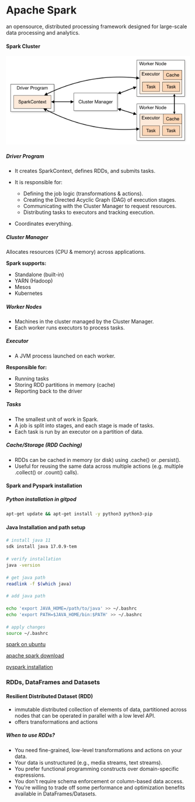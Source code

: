 # Apache Spark

an opensource, distributed processing framework designed for large-scale data processing and analytics.


#### Spark Cluster

![spark cluster](./images/spark-cluster-overview.png)


##### Driver Program

- It creates SparkContext, defines RDDs, and submits tasks.
- It is responsible for:

    - Defining the job logic (transformations & actions).
    - Creating the Directed Acyclic Graph (DAG) of execution stages.
    - Communicating with the Cluster Manager to request resources.
    - Distributing tasks to executors and tracking execution.

- Coordinates everything.

##### Cluster Manager

Allocates resources (CPU & memory) across applications.

**Spark supports:**

- Standalone (built-in)
- YARN (Hadoop)
- Mesos
- Kubernetes

##### Worker Nodes

- Machines in the cluster managed by the Cluster Manager.
- Each worker runs executors to process tasks.


##### Executor

- A JVM process launched on each worker.

**Responsible for:**

- Running tasks
- Storing RDD partitions in memory (cache)
- Reporting back to the driver


##### Tasks

- The smallest unit of work in Spark.
- A job is split into stages, and each stage is made of tasks.
- Each task is run by an executor on a partition of data.


##### Cache/Storage (RDD Caching)

- RDDs can be cached in memory (or disk) using .cache() or .persist().
- Useful for reusing the same data across multiple actions (e.g. multiple .collect() or .count() calls).

#### Spark and Pyspark installation

##### Python installation in gitpod

```sh
apt-get update && apt-get install -y python3 python3-pip

```

#### Java Installation and path setup

```sh
# install java 11
sdk install java 17.0.9-tem

# verify installation
java -version

# get java path
readlink -f $(which java)

# add java path

echo 'export JAVA_HOME=/path/to/java' >> ~/.bashrc
echo 'export PATH=$JAVA_HOME/bin:$PATH' >> ~/.bashrc

# apply changes
source ~/.bashrc

```

[spark on ubuntu](https://phoenixnap.com/kb/install-spark-on-ubuntu)

[apache spark download](https://spark.apache.org/downloads.html)

[pyspark installation](https://spark.apache.org/docs/latest/api/python/getting_started/install.html)


### RDDs, DataFrames and Datasets

#### Resilient Distributed Dataset (RDD)

- immutable distributed collection of elements of data, partitioned across nodes that can be operated in parallel with a low level API.
- offers transformations and actions

##### When to use RDDs?


- You need fine-grained, low-level transformations and actions on your data.
- Your data is unstructured (e.g., media streams, text streams).
- You prefer functional programming constructs over domain-specific expressions.
- You don't require schema enforcement or column-based data access.
- You're willing to trade off some performance and optimization benefits available in DataFrames/Datasets.














